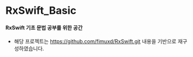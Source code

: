 # RxSwift_Basic

#### RxSwift 기초 문법 공부를 위한 공간

- 해당 프로젝트는 https://github.com/fimuxd/RxSwift.git 내용을 기반으로 재구성하였습니다.
